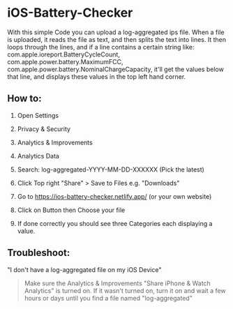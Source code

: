 # iOS-Battery-Checker

With this simple Code you can upload a log-aggregated ips file. When a file is uploaded, it reads the file as text, and then splits the text into lines. It then loops through the lines, and if a line contains a certain string like: com.apple.ioreport.BatteryCycleCount, com.apple.power.battery.MaximumFCC, com.apple.power.battery.NominalChargeCapacity, it'll get the values below that line, and displays these values in the top left hand corner.


## How to:

1. Open Settings
2. Privacy & Security
3. Analytics & Improvements
4. Analytics Data
5. Search: log-aggregated-YYYY-MM-DD-XXXXXX (Pick the latest)
6. Click Top right "Share" > Save to Files e.g. "Downloads"

7. Go to https://ios-battery-checker.netlify.app/ (or your own website)
8. Click on Button then Choose your file
9. If done correctly you should see three Categories each displaying a value.

## Troubleshoot:

"I don't have a log-aggregated file on my iOS Device"
> Make sure the Analytics & Improvements "Share iPhone & Watch Analytics" is turned on. If it wasn't turned on, turn it on and wait a few hours or days until you find a file named "log-aggregated" 
